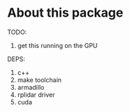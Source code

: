 About this package
==================

TODO:
<ol>
  <lI>get this running on the GPU</li>
</ol>

DEPS:
<ol>
  <li>c++</li>
  <li>make toolchain</li>
  <li>armadillo</li>
  <li>rplidar driver</li>
  <li>cuda</li>
</ol>
